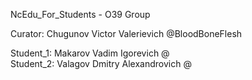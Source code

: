 NcEdu_For_Students - O39 Group  
  
Curator: Chugunov Victor Valerievich              @BloodBoneFlesh  
  
Student_1: Makarov Vadim Igorevich               @  
Student_2: Valagov Dmitry Alexandrovich    @  